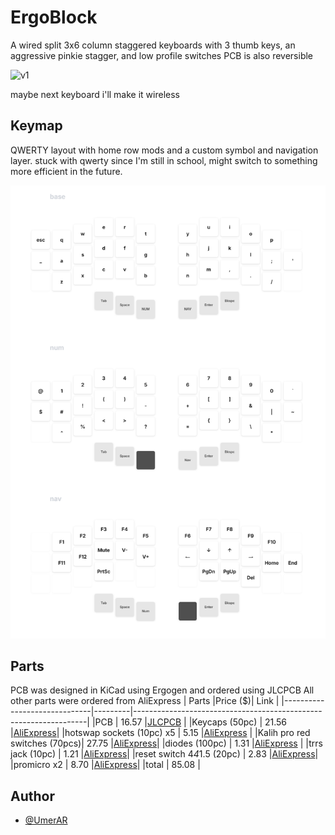 # ErgoBlock
A wired split 3x6 column staggered keyboards with 3 thumb keys, an aggressive pinkie stagger, and low profile switches
PCB is also reversible

![v1](https://github.com/UmerAR/ergoblock/blob/d921cbc88ad2e90b6144f46ed39c64d9b18dfe1f/images/20250205_153957.png)

maybe next keyboard i'll make it wireless
## Keymap
QWERTY layout with home row mods and a custom symbol and navigation layer. stuck with qwerty since I'm still in school, might switch to something more efficient in the future.

![keymap](https://github.com/UmerAR/ergoblock/blob/57a3341233d769a601b216b79932f94e143507b2/images/keymap.png)

## Parts
PCB was designed in KiCad using Ergogen and ordered using JLCPCB
All other parts were ordered from AliExpress
| Parts                        |Price ($)| Link                                                             |
|------------------------------|---------|------------------------------------------------------------------|
|PCB                           |  16.57  |[JLCPCB](jlcpcb.com)                                              |
|Keycaps (50pc)                |  21.56  |[AliExpress](https://vi.aliexpress.com/item/1005006734545486.html)|
|hotswap sockets (10pc) x5     |  5.15   |[AliExpress](https://vi.aliexpress.com/item/32901654130.html)     |
|Kalih pro red switches (70pcs)|  27.75  |[AliExpress](https://vi.aliexpress.com/item/1005005723938995.html)|
|diodes (100pc)                |  1.31   |[AliExpress](https://vi.aliexpress.com/item/4000685043735.html)   |
|trrs jack (10pc)              |  1.21   |[AliExpress](https://vi.aliexpress.com/item/1005003111662179.html)|
|reset switch 4*4*1.5 (20pc)   |  2.83   |[AliExpress](https://vi.aliexpress.com/item/1005005924012567.html)|
|promicro x2                   |  8.70   |[AliExpress](https://vi.aliexpress.com/item/1005006654641959.html)|
|total                         |  85.08  |

## Author
- [@UmerAR](https://github.com/UmerAR)

